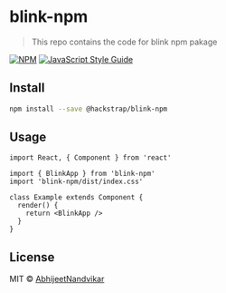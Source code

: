 # blink-npm

> This repo contains the code for blink npm pakage

[![NPM](https://img.shields.io/npm/v/blink-npm.svg)](https://www.npmjs.com/package/@hackstrap/blink-npm) [![JavaScript Style Guide](https://img.shields.io/badge/code_style-standard-brightgreen.svg)](https://standardjs.com)

## Install

```bash
npm install --save @hackstrap/blink-npm
```

## Usage

```tsx
import React, { Component } from 'react'

import { BlinkApp } from 'blink-npm'
import 'blink-npm/dist/index.css'

class Example extends Component {
  render() {
    return <BlinkApp />
  }
}
```

## License

MIT © [AbhijeetNandvikar](https://github.com/AbhijeetNandvikar)
